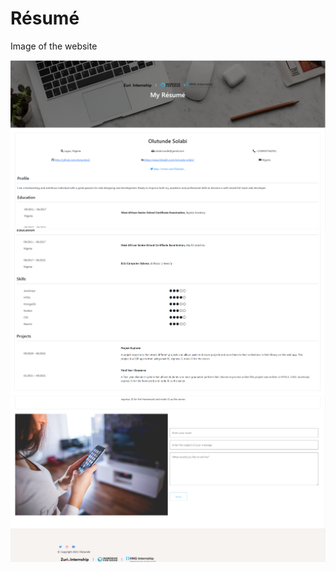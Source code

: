 # Résumé
Image of the website


![alt text](https://github.com/Olutunde22/resume/blob/master/images/first.PNG)
![alt text](https://github.com/Olutunde22/resume/blob/master/images/second.PNG)
![alt text](https://github.com/Olutunde22/resume/blob/master/images/third.PNG)


